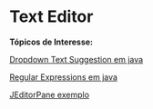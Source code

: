 # Text Editor

**Tópicos de Interesse:**

[Dropdown Text Suggestion em java](https://www.logicbig.com/tutorials/java-swingtext-suggestion-component.html)

[Regular Expressions em java](https://www.geeksforgeeks.org/regular-expressions-in-java/)

[JEditorPane exemplo](https://www.javatpoint.com/java-jeditorpane)